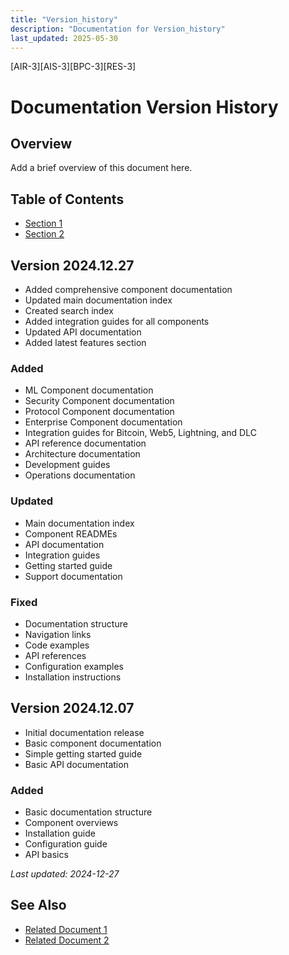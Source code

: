 ```yaml
---
title: "Version_history"
description: "Documentation for Version_history"
last_updated: 2025-05-30
---
```

[AIR-3][AIS-3][BPC-3][RES-3]


<!-- markdownlint-disable MD013 line-length -->

# Documentation Version History

## Overview

Add a brief overview of this document here.

## Table of Contents

- [Section 1](#section-1)
- [Section 2](#section-2)


## Version 2024.12.27
- Added comprehensive component documentation
- Updated main documentation index
- Created search index
- Added integration guides for all components
- Updated API documentation
- Added latest features section

### Added
- ML Component documentation
- Security Component documentation
- Protocol Component documentation
- Enterprise Component documentation
- Integration guides for Bitcoin, Web5, Lightning, and DLC
- API reference documentation
- Architecture documentation
- Development guides
- Operations documentation

### Updated
- Main documentation index
- Component READMEs
- API documentation
- Integration guides
- Getting started guide
- Support documentation

### Fixed
- Documentation structure
- Navigation links
- Code examples
- API references
- Configuration examples
- Installation instructions

## Version 2024.12.07
- Initial documentation release
- Basic component documentation
- Simple getting started guide
- Basic API documentation

### Added
- Basic documentation structure
- Component overviews
- Installation guide
- Configuration guide
- API basics

*Last updated: 2024-12-27*

## See Also

- [Related Document 1](./related1.md)
- [Related Document 2](./related2.md)
